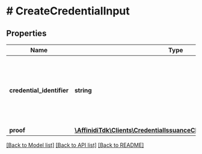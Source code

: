 # # CreateCredentialInput

## Properties

Name | Type | Description | Notes
------------ | ------------- | ------------- | -------------
**credential_identifier** | **string** | It is a String that identifies a Credential that is being requested to be issued. | [optional]
**proof** | [**\AffinidiTdk\Clients\CredentialIssuanceClient\Model\CredentialProof**](CredentialProof.md) |  |

[[Back to Model list]](../../README.md#models) [[Back to API list]](../../README.md#endpoints) [[Back to README]](../../README.md)

